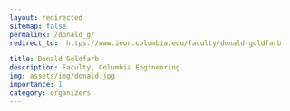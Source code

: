 ```yaml
---
layout: redirected
sitemap: false
permalink: /donald_g/
redirect_to:  https://www.ieor.columbia.edu/faculty/donald-goldfarb

title: Donald Goldfarb
description: Faculty, Columbia Engineering.
img: assets/img/donald.jpg
importance: 1
category: organizers
---
```

